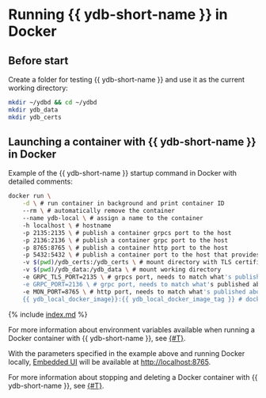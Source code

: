 # Running {{ ydb-short-name }} in Docker

## Before start

Create a folder for testing {{ ydb-short-name }} and use it as the current working directory:

```bash
mkdir ~/ydbd && cd ~/ydbd
mkdir ydb_data
mkdir ydb_certs
```

## Launching a container with {{ ydb-short-name }} in Docker

Example of the {{ ydb-short-name }} startup command in Docker with detailed comments:

```bash
docker run \
    -d \ # run container in background and print container ID
    --rm \ # automatically remove the container
    --name ydb-local \ # assign a name to the container
    -h localhost \ # hostname
    -p 2135:2135 \ # publish a container grpcs port to the host 
    -p 2136:2136 \ # publish a container grpc port to the host 
    -p 8765:8765 \ # publish a container http port to the host 
    -p 5432:5432 \ # publish a container port to the host that provides PostgreSQL compatibility
    -v $(pwd)/ydb_certs:/ydb_certs \ # mount directory with TLS certificates
    -v $(pwd)/ydb_data:/ydb_data \ # mount working directory
    -e GRPC_TLS_PORT=2135 \ # grpcs port, needs to match what's published above
    -e GRPC_PORT=2136 \ # grpc port, needs to match what's published above
    -e MON_PORT=8765 \ # http port, needs to match what's published above
    {{ ydb_local_docker_image}}:{{ ydb_local_docker_image_tag }} # docker image name and tag
```

{% include [index.md](_includes/rosetta.md) %}

For more information about environment variables available when running a Docker container with {{ ydb-short-name }}, see [{#T}](configuration.md).

With the parameters specified in the example above and running Docker locally, [Embedded UI](../embedded-ui/index.md) will be available at [http://localhost:8765](http://localhost:8765).

For more information about stopping and deleting a Docker container with {{ ydb-short-name }}, see [{#T}](cleanup.md).
